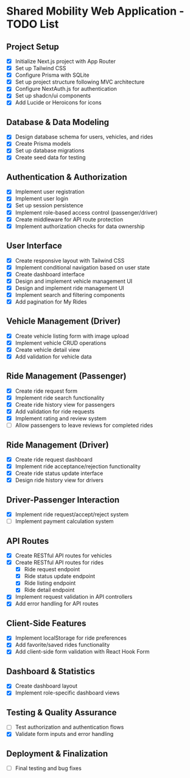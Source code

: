 # Shared Mobility Web Application - TODO List

## Project Setup
- [x] Initialize Next.js project with App Router
- [x] Set up Tailwind CSS
- [x] Configure Prisma with SQLite
- [x] Set up project structure following MVC architecture
- [x] Configure NextAuth.js for authentication
- [x] Set up shadcn/ui components
- [x] Add Lucide or Heroicons for icons

## Database & Data Modeling
- [x] Design database schema for users, vehicles, and rides
- [x] Create Prisma models
- [x] Set up database migrations
- [x] Create seed data for testing

## Authentication & Authorization
- [x] Implement user registration
- [x] Implement user login
- [x] Set up session persistence
- [x] Implement role-based access control (passenger/driver)
- [x] Create middleware for API route protection
- [x] Implement authorization checks for data ownership

## User Interface
- [x] Create responsive layout with Tailwind CSS
- [x] Implement conditional navigation based on user state
- [x] Create dashboard interface
- [x] Design and implement vehicle management UI
- [x] Design and implement ride management UI
- [x] Implement search and filtering components
- [x] Add pagination for My Rides

## Vehicle Management (Driver)
- [x] Create vehicle listing form with image upload
- [x] Implement vehicle CRUD operations
- [x] Create vehicle detail view
- [x] Add validation for vehicle data

## Ride Management (Passenger)
- [x] Create ride request form
- [x] Implement ride search functionality
- [x] Create ride history view for passengers
- [x] Add validation for ride requests
- [x] Implement rating and review system
- [ ] Allow passengers to leave reviews for completed rides

## Ride Management (Driver)
- [x] Create ride request dashboard
- [x] Implement ride acceptance/rejection functionality
- [x] Create ride status update interface
- [x] Design ride history view for drivers

## Driver-Passenger Interaction
- [x] Implement ride request/accept/reject system
- [ ] Implement payment calculation system

## API Routes
- [x] Create RESTful API routes for vehicles
- [x] Create RESTful API routes for rides
  - [x] Ride request endpoint
  - [x] Ride status update endpoint
  - [x] Ride listing endpoint
  - [x] Ride detail endpoint
- [x] Implement request validation in API controllers
- [x] Add error handling for API routes

## Client-Side Features
- [x] Implement localStorage for ride preferences
- [x] Add favorite/saved rides functionality
- [x] Add client-side form validation with React Hook Form

## Dashboard & Statistics
- [x] Create dashboard layout
- [x] Implement role-specific dashboard views

## Testing & Quality Assurance
- [ ] Test authorization and authentication flows
- [x] Validate form inputs and error handling

## Deployment & Finalization
- [ ] Final testing and bug fixes
